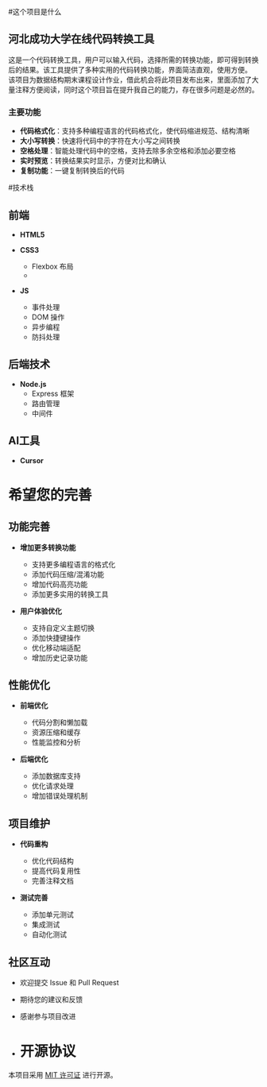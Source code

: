 #这个项目是什么
## 河北成功大学在线代码转换工具

这是一个代码转换工具，用户可以输入代码，选择所需的转换功能，即可得到转换后的结果。该工具提供了多种实用的代码转换功能，界面简洁直观，使用方便。
该项目为数据结构期末课程设计作业，借此机会将此项目发布出来，里面添加了大量注释方便阅读，同时这个项目旨在提升我自己的能力，存在很多问题是必然的。

### 主要功能

- **代码格式化**：支持多种编程语言的代码格式化，使代码缩进规范、结构清晰
- **大小写转换**：快速将代码中的字符在大小写之间转换
- **空格处理**：智能处理代码中的空格，支持去除多余空格和添加必要空格
- **实时预览**：转换结果实时显示，方便对比和确认
- **复制功能**：一键复制转换后的代码

#技术栈

## 前端
- **HTML5**

- **CSS3**
  - Flexbox 布局
  - 
- **JS**
  - 事件处理
  - DOM 操作
  - 异步编程
  - 防抖处理

## 后端技术
- **Node.js**
  - Express 框架
  - 路由管理
  - 中间件

## AI工具
- **Cursor**

# 希望您的完善

## 功能完善
- **增加更多转换功能**
  - 支持更多编程语言的格式化
  - 添加代码压缩/混淆功能
  - 增加代码高亮功能
  - 添加更多实用的转换工具

- **用户体验优化**
  - 支持自定义主题切换
  - 添加快捷键操作
  - 优化移动端适配
  - 增加历史记录功能

## 性能优化
- **前端优化**
  - 代码分割和懒加载
  - 资源压缩和缓存
  - 性能监控和分析

- **后端优化**
  - 添加数据库支持
  - 优化请求处理
  - 增加错误处理机制

## 项目维护
- **代码重构**
  - 优化代码结构
  - 提高代码复用性
  - 完善注释文档

- **测试完善**
  - 添加单元测试
  - 集成测试
  - 自动化测试

## 社区互动
- 欢迎提交 Issue 和 Pull Request
- 期待您的建议和反馈
- 感谢参与项目改进

- # 开源协议

本项目采用 [MIT 许可证](LICENSE) 进行开源。

